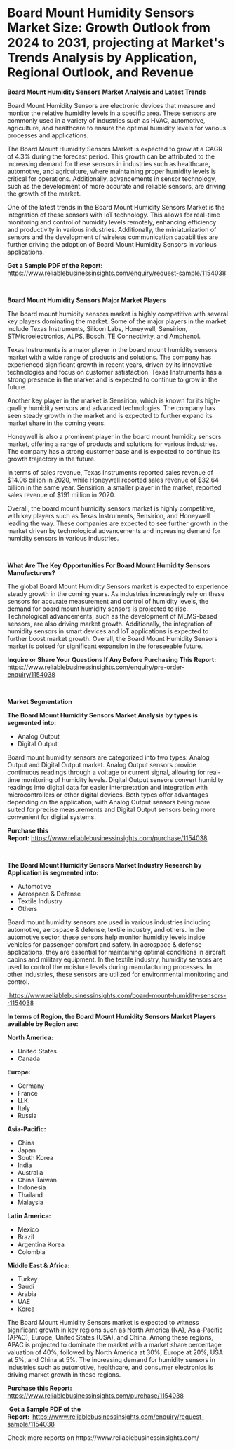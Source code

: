 <p><h1>Board Mount Humidity Sensors Market Size: Growth Outlook from 2024 to 2031, projecting at Market's Trends Analysis by Application, Regional Outlook, and Revenue</h1></p><p><strong>Board Mount Humidity Sensors Market Analysis and Latest Trends</strong></p>
<p><p>Board Mount Humidity Sensors are electronic devices that measure and monitor the relative humidity levels in a specific area. These sensors are commonly used in a variety of industries such as HVAC, automotive, agriculture, and healthcare to ensure the optimal humidity levels for various processes and applications.</p><p>The Board Mount Humidity Sensors Market is expected to grow at a CAGR of 4.3% during the forecast period. This growth can be attributed to the increasing demand for these sensors in industries such as healthcare, automotive, and agriculture, where maintaining proper humidity levels is critical for operations. Additionally, advancements in sensor technology, such as the development of more accurate and reliable sensors, are driving the growth of the market.</p><p>One of the latest trends in the Board Mount Humidity Sensors Market is the integration of these sensors with IoT technology. This allows for real-time monitoring and control of humidity levels remotely, enhancing efficiency and productivity in various industries. Additionally, the miniaturization of sensors and the development of wireless communication capabilities are further driving the adoption of Board Mount Humidity Sensors in various applications.</p></p>
<p><strong>Get a Sample PDF of the Report:&nbsp;</strong> <a href="https://www.reliablebusinessinsights.com/enquiry/request-sample/1154038">https://www.reliablebusinessinsights.com/enquiry/request-sample/1154038</a></p>
<p>&nbsp;</p>
<p><strong>Board Mount Humidity Sensors Major Market Players</strong></p>
<p><p>The board mount humidity sensors market is highly competitive with several key players dominating the market. Some of the major players in the market include Texas Instruments, Silicon Labs, Honeywell, Sensirion, STMicroelectronics, ALPS, Bosch, TE Connectivity, and Amphenol.</p><p>Texas Instruments is a major player in the board mount humidity sensors market with a wide range of products and solutions. The company has experienced significant growth in recent years, driven by its innovative technologies and focus on customer satisfaction. Texas Instruments has a strong presence in the market and is expected to continue to grow in the future.</p><p>Another key player in the market is Sensirion, which is known for its high-quality humidity sensors and advanced technologies. The company has seen steady growth in the market and is expected to further expand its market share in the coming years.</p><p>Honeywell is also a prominent player in the board mount humidity sensors market, offering a range of products and solutions for various industries. The company has a strong customer base and is expected to continue its growth trajectory in the future.</p><p>In terms of sales revenue, Texas Instruments reported sales revenue of $14.06 billion in 2020, while Honeywell reported sales revenue of $32.64 billion in the same year. Sensirion, a smaller player in the market, reported sales revenue of $191 million in 2020.</p><p>Overall, the board mount humidity sensors market is highly competitive, with key players such as Texas Instruments, Sensirion, and Honeywell leading the way. These companies are expected to see further growth in the market driven by technological advancements and increasing demand for humidity sensors in various industries.</p></p>
<p>&nbsp;</p>
<p><strong>What Are The Key Opportunities For Board Mount Humidity Sensors Manufacturers?</strong></p>
<p><p>The global Board Mount Humidity Sensors market is expected to experience steady growth in the coming years. As industries increasingly rely on these sensors for accurate measurement and control of humidity levels, the demand for board mount humidity sensors is projected to rise. Technological advancements, such as the development of MEMS-based sensors, are also driving market growth. Additionally, the integration of humidity sensors in smart devices and IoT applications is expected to further boost market growth. Overall, the Board Mount Humidity Sensors market is poised for significant expansion in the foreseeable future.</p></p>
<p><strong>Inquire or Share Your Questions If Any Before Purchasing This Report:</strong> <a href="https://www.reliablebusinessinsights.com/enquiry/pre-order-enquiry/1154038">https://www.reliablebusinessinsights.com/enquiry/pre-order-enquiry/1154038</a></p>
<p>&nbsp;</p>
<p><strong>Market Segmentation</strong></p>
<p><strong>The Board Mount Humidity Sensors Market Analysis by types is segmented into:</strong></p>
<p><ul><li>Analog Output</li><li>Digital Output</li></ul></p>
<p><p>Board mount humidity sensors are categorized into two types: Analog Output and Digital Output market. Analog Output sensors provide continuous readings through a voltage or current signal, allowing for real-time monitoring of humidity levels. Digital Output sensors convert humidity readings into digital data for easier interpretation and integration with microcontrollers or other digital devices. Both types offer advantages depending on the application, with Analog Output sensors being more suited for precise measurements and Digital Output sensors being more convenient for digital systems.</p></p>
<p><strong>Purchase this Report:&nbsp;</strong><a href="https://www.reliablebusinessinsights.com/purchase/1154038">https://www.reliablebusinessinsights.com/purchase/1154038</a></p>
<p>&nbsp;</p>
<p><strong>The Board Mount Humidity Sensors Market Industry Research by Application is segmented into:</strong></p>
<p><ul><li>Automotive</li><li>Aerospace & Defense</li><li>Textile Industry</li><li>Others</li></ul></p>
<p><p>Board mount humidity sensors are used in various industries including automotive, aerospace & defense, textile industry, and others. In the automotive sector, these sensors help monitor humidity levels inside vehicles for passenger comfort and safety. In aerospace & defense applications, they are essential for maintaining optimal conditions in aircraft cabins and military equipment. In the textile industry, humidity sensors are used to control the moisture levels during manufacturing processes. In other industries, these sensors are utilized for environmental monitoring and control.</p></p>
<p><a href="https://www.reliablebusinessinsights.com/board-mount-humidity-sensors-r1154038">&nbsp;https://www.reliablebusinessinsights.com/board-mount-humidity-sensors-r1154038</a></p>
<p><strong>In terms of Region, the Board Mount Humidity Sensors Market Players available by Region are:</strong></p>
<p>
    <p> <strong> North America: </strong>
        <ul>
            <li>United States</li>
            <li>Canada</li>
        </ul>
        </p> 
    <p> <strong> Europe: </strong>
        <ul>
            <li>Germany</li>
            <li>France</li>
            <li>U.K.</li>
            <li>Italy</li>
            <li>Russia</li>
        </ul>
        </p> 
    <p> <strong> Asia-Pacific: </strong>
        <ul>
            <li>China</li>
            <li>Japan</li>
            <li>South Korea</li>
            <li>India</li>
            <li>Australia</li>
            <li>China Taiwan</li>
            <li>Indonesia</li>
            <li>Thailand</li>
            <li>Malaysia</li>
        </ul>
        </p> 
    <p> <strong> Latin America: </strong>
        <ul>
            <li>Mexico</li>
            <li>Brazil</li>
            <li>Argentina Korea</li>
            <li>Colombia</li>
        </ul>
        </p> 
    <p> <strong> Middle East & Africa: </strong>
        <ul>
            <li>Turkey</li>
            <li>Saudi</li>
            <li>Arabia</li>
            <li>UAE</li>
            <li>Korea</li>
        </ul>
    </p>
    </p>
<p><p>The Board Mount Humidity Sensors market is expected to witness significant growth in key regions such as North America (NA), Asia-Pacific (APAC), Europe, United States (USA), and China. Among these regions, APAC is projected to dominate the market with a market share percentage valuation of 40%, followed by North America at 30%, Europe at 20%, USA at 5%, and China at 5%. The increasing demand for humidity sensors in industries such as automotive, healthcare, and consumer electronics is driving market growth in these regions.</p></p>
<p><strong>Purchase this Report: </strong><a href="https://www.reliablebusinessinsights.com/purchase/1154038">https://www.reliablebusinessinsights.com/purchase/1154038</a></p>
<p>&nbsp;<strong>Get a Sample PDF of the Report:&nbsp;&nbsp;</strong><a href="https://www.reliablebusinessinsights.com/enquiry/request-sample/1154038">https://www.reliablebusinessinsights.com/enquiry/request-sample/1154038</a></p>
<p><strong></strong></p>
<p>Check more reports on https://www.reliablebusinessinsights.com/</p>
